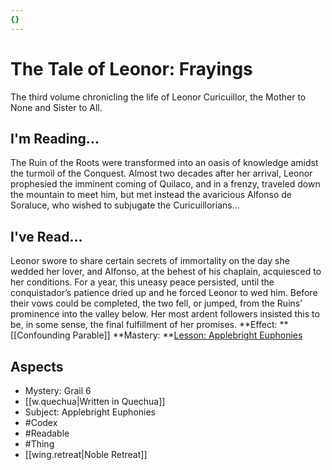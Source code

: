 ```yaml
---
{}
---
```

# The Tale of Leonor: Frayings
The third volume chronicling the life of Leonor Curicuillor, the Mother to None and Sister to All.
## I'm Reading...
The Ruin of the Roots were transformed into an oasis of knowledge amidst the turmoil of the Conquest. Almost two decades after her arrival, Leonor prophesied the imminent coming of Quilaco, and in a frenzy, traveled down the mountain to meet him, but met instead the avaricious Alfonso de Soraluce, who wished to subjugate the Curicuillorians…
## I've Read...
Leonor swore to share certain secrets of immortality on the day she wedded her lover, and Alfonso, at the behest of his chaplain, acquiesced to her conditions. For a year, this uneasy peace persisted, until the conquistador’s patience dried up and he forced Leonor to wed him. Before  their vows could be completed, the two fell, or jumped, from the Ruins’ prominence into the valley below. Her most ardent followers insisted this to be, in some sense, the final fulfillment of her promises.
**Effect: **[[Confounding Parable]]
**Mastery: **[Lesson: Applebright Euphonies](https://uadaf.theevilroot.xyz/rowenarium/element/x.applebrighteuphonies)
## Aspects
- Mystery: Grail 6
- [[w.quechua|Written in Quechua]]
- Subject: Applebright Euphonies
- #Codex
- #Readable
- #Thing
- [[wing.retreat|Noble Retreat]]